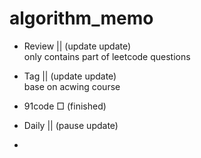 # algorithm_memo

- Review || (update update)    
only contains part of leetcode questions  

- Tag  || (update update)     
base on acwing course   

- 91code □ (finished)

- Daily || (pause update) 

- 

